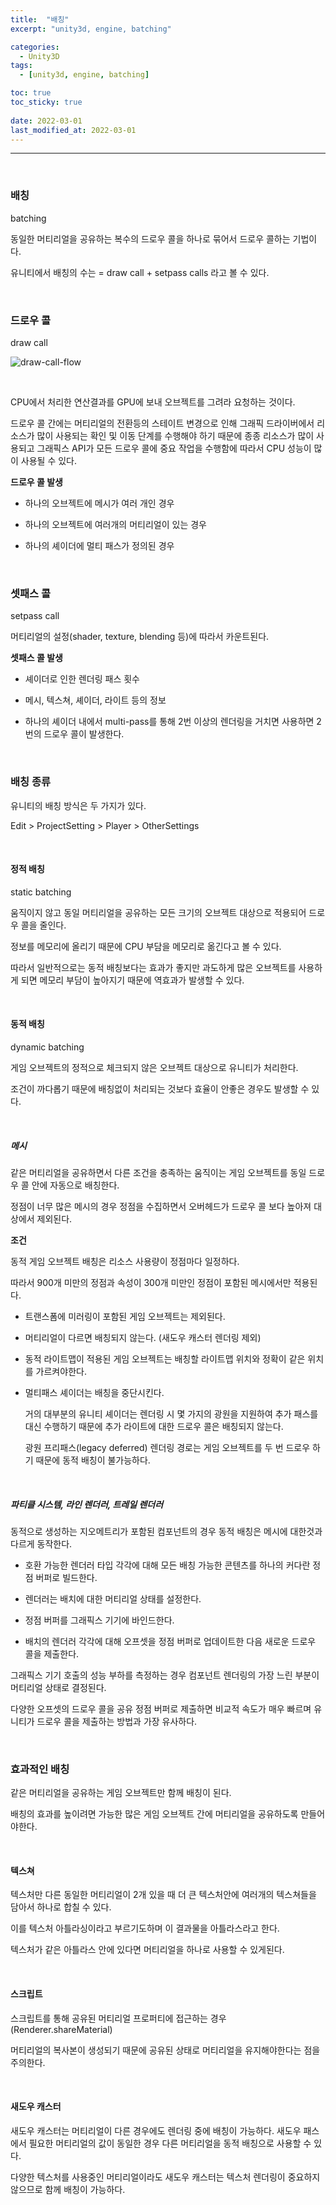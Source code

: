 ```yaml
---
title:  "배칭"
excerpt: "unity3d, engine, batching"

categories:
  - Unity3D
tags:
  - [unity3d, engine, batching]

toc: true
toc_sticky: true
 
date: 2022-03-01
last_modified_at: 2022-03-01
---  
```


***

<br>

### 배칭

batching 

동일한 머티리얼을 공유하는 복수의 드로우 콜을 하나로 묶어서 드로우 콜하는 기법이다. 

유니티에서 배칭의 수는 = draw call + setpass calls 라고 볼 수 있다. 

<br>

### 드로우 콜

draw call

![draw-call-flow](/assets/images/20220301_Posting/draw-call-flow.png)

<br>

CPU에서 처리한 연산결과를 GPU에 보내 오브젝트를 그려라 요청하는 것이다.  

드로우 콜 간에는 머티리얼의 전환등의 스테이트 변경으로 인해 그래픽 드라이버에서 리소스가 많이 사용되는 확인 및 이동 단계를 수행해야 하기 때문에 종종 리소스가 많이 사용되고 그래픽스 API가 모든 드로우 콜에 중요 작업을 수행함에 따라서 CPU 성능이 많이 사용될 수 있다.  

**드로우 콜 발생**  

* 하나의 오브젝트에 메시가 여러 개인 경우

* 하나의 오브젝트에 여러개의 머티리얼이 있는 경우

* 하나의 셰이더에 멀티 패스가 정의된 경우

<br>

### 셋패스 콜

setpass call

머티리얼의 설정(shader, texture, blending 등)에 따라서 카운트된다.  

**셋패스 콜 발생**

* 셰이더로 인한 렌더링 패스 횟수

* 메시, 텍스쳐, 셰이더, 라이트 등의 정보

* 하나의 셰이더 내에서 multi-pass를 통해 2번 이상의 렌더링을 거치면 사용하면 2번의 드로우 콜이 발생한다. 

<br>

### 배칭 종류

유니티의 배칭 방식은 두 가지가 있다. 

Edit > ProjectSetting > Player > OtherSettings 

<br>

#### 정적 배칭

static batching

움직이지 않고 동일 머티리얼을 공유하는 모든 크기의 오브젝트 대상으로 적용되어 드로우 콜을 줄인다. 

정보를 메모리에 올리기 때문에 CPU 부담을 메모리로 옮긴다고 볼 수 있다.  

따라서 일반적으로는 동적 배칭보다는 효과가 좋지만 과도하게 많은 오브젝트를 사용하게 되면 메모리 부담이 높아지기 때문에 역효과가 발생할 수 있다.  

<br>

#### 동적 배칭

dynamic batching

게임 오브젝트의 정적으로 체크되지 않은 오브젝트 대상으로 유니티가 처리한다. 

조건이 까다롭기 때문에 배칭없이 처리되는 것보다 효율이 안좋은 경우도 발생할 수 있다. 

<br>

##### 메시

같은 머티리얼을 공유하면서 다른 조건을 충족하는 움직이는 게임 오브젝트를 동일 드로우 콜 안에 자동으로 배칭한다. 

정점이 너무 많은 메시의 경우 정점을 수집하면서 오버헤드가 드로우 콜 보다 높아져 대상에서 제외된다.  

**조건**

동적 게임 오브젝트 배칭은 리소스 사용량이 정점마다 일정하다. 

따라서 900개 미만의 정점과 속성이 300개 미만인 정점이 포함된 메시에서만 적용된다.

* 트랜스폼에 미러링이 포함된 게임 오브젝트는 제외된다.

* 머티리얼이 다르면 배칭되지 않는다. (새도우 캐스터 렌더링 제외)

* 동적 라이트맵이 적용된 게임 오브젝트는 배칭할 라이트맵 위치와 정확이 같은 위치를 가르켜야한다. 

* 멀티패스 셰이더는 배칭을 중단시킨다.

  거의 대부분의 유니티 셰이더는 렌더링 시 몇 가지의 광원을 지원하여 추가 패스를 대신 수행하기 때문에 추가 라이트에 대한 드로우 콜은 배칭되지 않는다. 

  광원 프리패스(legacy deferred) 렌더링 경로는 게임 오브젝트를 두 번 드로우 하기 때문에 동적 배칭이 불가능하다.

<br>

##### 파티클 시스템, 라인 렌더러, 트레일 렌더러

동적으로 생성하는 지오메트리가 포함된 컴포넌트의 경우 동적 배칭은 메시에 대한것과 다르게 동작한다.  

* 호환 가능한 렌더러 타입 각각에 대해 모든 배칭 가능한 콘텐츠를 하나의 커다란 정점 버퍼로 빌드한다.

* 렌더러는 배치에 대한 머티리얼 상태를 설정한다.

* 정점 버퍼를 그래픽스 기기에 바인드한다.

* 배치의 렌더러 각각에 대해 오프셋을 정점 버퍼로 업데이트한 다음 새로운 드로우 콜을 제출한다.

그래픽스 기기 호출의 성능 부하를 측정하는 경우 컴포넌트 렌더링의 가장 느린 부분이 머티리얼 상태로 결정된다.  

다양한 오프셋의 드로우 콜을 공유 정점 버퍼로 제출하면 비교적 속도가 매우 빠르며 유니티가 드로우 콜을 제출하는 방법과 가장 유사하다.

<br>

### 효과적인 배칭

같은 머티리얼을 공유하는 게임 오브젝트만 함께 배칭이 된다.

배칭의 효과를 높이려면 가능한 많은 게임 오브젝트 간에 머티리얼을 공유하도록 만들어야한다.  

<br>

#### 텍스쳐

텍스처만 다른 동일한 머티리얼이 2개 있을 때 더 큰 텍스처안에 여러개의 텍스쳐들을 담아서 하나로 합칠 수 있다. 

이를 텍스처 아틀라싱이라고 부르기도하며 이 결과물을 아틀라스라고 한다.  

텍스처가 같은 아틀라스 안에 있다면 머티리얼을 하나로 사용할 수 있게된다.

<br>

#### 스크립트

스크립트를 통해 공유된 머티리얼 프로퍼티에 접근하는 경우 (Renderer.shareMaterial) 

머티리얼의 복사본이 생성되기 때문에 공유된 상태로 머티리얼을 유지해야한다는 점을 주의한다. 

<br>

#### 새도우 캐스터

새도우 캐스터는 머티리얼이 다른 경우에도 렌더링 중에 배칭이 가능하다. 새도우 패스에서 필요한 머티리얼의 값이 동일한 경우 다른 머티리얼을 동적 배칭으로 사용할 수 있다. 

다양한 텍스처를 사용중인 머티리얼이라도 새도우 캐스터는 텍스처 렌더링이 중요하지 않으므로 함께 배칭이 가능하다.
